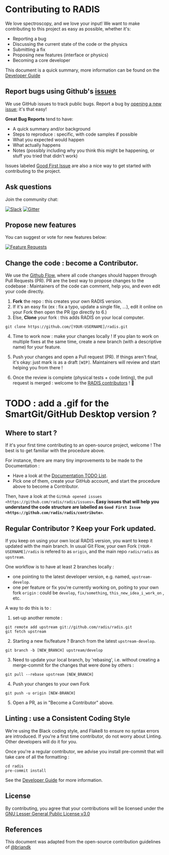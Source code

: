 # Contributing to RADIS

We love spectroscopy, and we love your input! We want to make contributing to this project as easy as possible, whether it's:

- Reporting a bug
- Discussing the current state of the code or the physics
- Submitting a fix
- Proposing new features (interface or physics)
- Becoming a core developer

This document is a quick summary, more information can be found on the [Developer Guide](https://radis.readthedocs.io/en/latest/dev/developer.html)


## Report bugs using Github's [issues](https://github.com/radis/radis/issues)
We use GitHub issues to track public bugs. Report a bug by [opening a new issue](https://github.com/radis/radis/issues/new/choose); it's that easy!

**Great Bug Reports** tend to have:

- A quick summary and/or background
- Steps to reproduce : specific, with code samples if possible
- What you expected would happen
- What actually happens
- Notes (possibly including why you think this might be happening, or stuff you tried that didn't work)

Issues labeled [Good First Issue](https://github.com/radis/radis/issues?q=is%3Aissue+is%3Aopen+label%3A%22good+first+issue%22)
are also a nice way to get started with contributing to the project.


## Ask questions

Join the community chat:

[![Slack](https://img.shields.io/badge/slack-join-green.svg?logo=slack)](https://radis.github.io/slack-invite/)
[![Gitter](https://badges.gitter.im/Join%20Chat.svg)](https://gitter.im/radis-radiation/community)

## Propose new features

You can suggest or vote for new features below:

[![Feature Requests](https://feathub.com/radis/radis?format=svg)](https://feathub.com/radis/radis)


## Change the code : become a Contributor.

We use the [Github Flow](https://guides.github.com/introduction/flow/index.html), where
all code changes should happen through Pull Requests (PR). PR are the best way to propose changes to the codebase :
Maintainers of the code can comment, help you, and even edit your code directly.

1. **Fork** the repo : this creates your own RADIS version.
2. If it's an easy fix (ex : fix a typo, update a single file, ...), edit it online on your Fork then open the PR (go directly to 6.)
3. Else, **Clone** your fork : this adds RADIS on your local computer.

```git clone https://github.com/[YOUR-USERNAME]/radis.git```

4. Time to work now : make your changes locally ! If you plan to work on multiple fixes at the same time,
create a new branch (with a descriptive name) for your feature.

5. Push your changes and open a Pull request (PR). If things aren't final, it's okay: just mark is as a draft `[WIP]`. Maintainers will review and start helping you from there !
6. Once the review is complete (physical tests + code linting), the pull request is merged : welcome to the [RADIS contributors](https://github.com/radis/radis/graphs/contributors) ! :clap:

# TODO : add a .gif for the SmartGit/GitHub Desktop version ?

## Where to start ?

If it's your first time contributing to an open-source project, welcome !
The best is to get familiar with the procedure above.

For instance, there are many tiny improvements to be made to the Documentation :
- Have a look at the [Documentation TODO List](https://github.com/radis/radis/issues/77).
- Pick one of them, create your GitHub account, and start the procedure above to become a Contributor.

Then, have a look at the
`GitHub opened issues <https://github.com/radis/radis/issues>`__.
Easy issues that will help you understand the code structure are labelled as
`Good First Issue <https://github.com/radis/radis/contribute>`__.


## Regular Contributor ? Keep your Fork updated.

If you keep on using your own local RADIS version, you want to keep it updated with the main branch.
In usual Git Flow, your own Fork ``[YOUR-USERNAME]/radis`` is refered to as ``origin``, and the main
repo ``radis/radis`` as ``upstream``.

One workflow is to have at least 2 branches locally :

- one pointing to the latest developer version, e.g. named, ``upstream-develop``.
- one per feature or fix you're currently working on, poiting to your own fork ``origin`` : could be ``develop``, ``fix/something``, ``this_new_idea_i_work_on`` , etc.

A way to do this is to :

1. set-up another remote :

```
git remote add upstream git://github.com/radis/radis.git
git fetch upstream
```

2. Starting a new fix/feature ? Branch from the latest ``upstream-develop``.
```
git branch -b [NEW_BRANCH] upstream/develop
```

3. Need to update your local branch, by 'rebasing', i.e. without creating a merge-commit for the changes that were done by others  :

```
git pull --rebase upstream [NEW_BRANCH]
```
4. Push your changes to your own Fork
```
git push -u origin [NEW-BRANCH]
```
5. Open a PR, as in "Become a Contributor" above.



## Linting : use a Consistent Coding Style

We're using the Black coding style, and Flake8 to ensure no syntax errors are introduced.
If you're a first time contributor, do not worry about Linting. Other developers will do it for you.

Once you're a regular contributor, we advise you install pre-commit that will take care of all the formatting :

```
cd radis
pre-commit install
```

See the [Developer Guide](https://radis.readthedocs.io/en/latest/dev/developer.html#code-linting)
for more information.

## License
By contributing, you agree that your contributions will be licensed under the [GNU Lesser General Public License v3.0](https://github.com/radis/radis/blob/develop/LICENSE)

## References
This document was adapted from the open-source contribution guidelines of [@briandk](https://gist.github.com/briandk/3d2e8b3ec8daf5a27a62)
